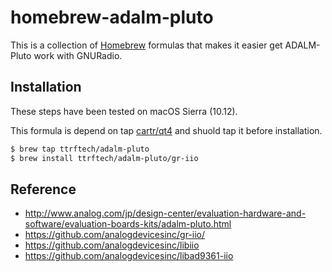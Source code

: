 # homebrew-adalm-pluto

This is a collection of [Homebrew](https://github.com/mxcl/homebrew) formulas
that makes it easier get ADALM-Pluto work with GNURadio.

## Installation

These steps have been tested on macOS Sierra (10.12).

This formula is depend on tap [cartr/qt4](https://github.com/cartr/homebrew-qt4) and shuold tap it before installation.

```bash
$ brew tap ttrftech/adalm-pluto
$ brew install ttrftech/adalm-pluto/gr-iio
```

## Reference

- http://www.analog.com/jp/design-center/evaluation-hardware-and-software/evaluation-boards-kits/adalm-pluto.html
- https://github.com/analogdevicesinc/gr-iio/
- https://github.com/analogdevicesinc/libiio
- https://github.com/analogdevicesinc/libad9361-iio
